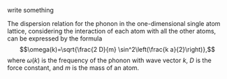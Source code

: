 write something


The dispersion relation for the phonon in the one-dimensional single atom lattice, considering the interaction of each atom with all the other atoms, can be expressed by the formula $$\omega(k)=\sqrt{\frac{2 D}{m} \sin^2\left(\frac{k a}{2}\right)},$$ where $\omega(k)$ is the frequency of the phonon with wave vector $k$, $D$ is the force constant, and $m$ is the mass of an atom.
